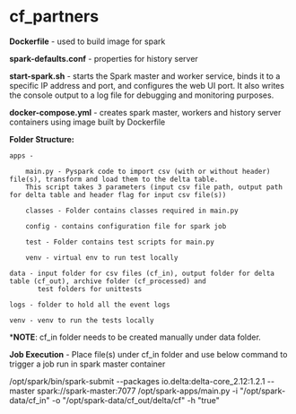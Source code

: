 # cf_partners

**Dockerfile** - used to build image for spark

**spark-defaults.conf** - properties for history server

**start-spark.sh** - starts the Spark master and worker service, binds it to a specific IP address and port, and configures the web UI port. 
It also writes the console output to a log file for debugging and monitoring purposes.

**docker-compose.yml** - creates spark master, workers and history server containers using image built by Dockerfile

**Folder Structure:**
    
    apps - 
    
        main.py - Pyspark code to import csv (with or without header) file(s), transform and load them to the delta table. 
        This script takes 3 parameters (input csv file path, output path for delta table and header flag for input csv file(s))
        
        classes - Folder contains classes required in main.py
        
        config - contains configuration file for spark job
        
        test - Folder contains test scripts for main.py
        
        venv - virtual env to run test locally
    
    data - input folder for csv files (cf_in), output folder for delta table (cf_out), archive folder (cf_processed) and 
           test folders for unittests
    
    logs - folder to hold all the event logs
    
    venv - venv to run the tests locally
    
***NOTE**: cf_in folder needs to be created manually under data folder. 



**Job Execution** - Place file(s) under cf_in folder and use below command to trigger a job run in spark master container

/opt/spark/bin/spark-submit --packages io.delta:delta-core_2.12:1.2.1 --master spark://spark-master:7077 /opt/spark-apps/main.py -i "/opt/spark-data/cf_in" -o "/opt/spark-data/cf_out/delta/cf" -h "true"


